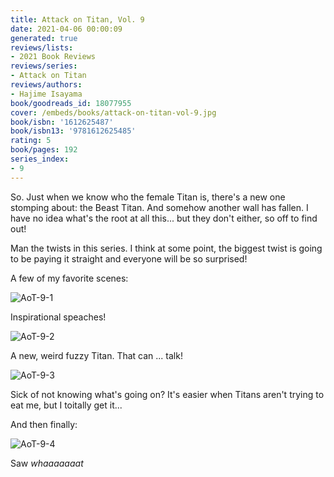 ```yaml
---
title: Attack on Titan, Vol. 9
date: 2021-04-06 00:00:09
generated: true
reviews/lists:
- 2021 Book Reviews
reviews/series:
- Attack on Titan
reviews/authors:
- Hajime Isayama
book/goodreads_id: 18077955
cover: /embeds/books/attack-on-titan-vol-9.jpg
book/isbn: '1612625487'
book/isbn13: '9781612625485'
rating: 5
book/pages: 192
series_index:
- 9
---
```

So. Just when we know who the female Titan is, there's a new one stomping about: the Beast Titan. And somehow another wall has fallen. I have no idea what's the root at all this... but they don't either, so off to find out!  

Man the twists in this series. I think at some point, the biggest twist is going to be paying it straight and everyone will be so surprised!  

<!--more-->

A few of my favorite scenes:  

![AoT-9-1](/embeds/books/attachments/aot-9-1.png)  

Inspirational speaches!  

![AoT-9-2](/embeds/books/attachments/aot-9-2.png)  

A new, weird fuzzy Titan. That can ... talk!  

![AoT-9-3](/embeds/books/attachments/aot-9-3.png)  

Sick of not knowing what's going on? It's easier when Titans aren't trying to eat me, but I toitally get it...  

And then finally:  

![AoT-9-4](/embeds/books/attachments/aot-9-4.png)  

Saw *whaaaaaaat*